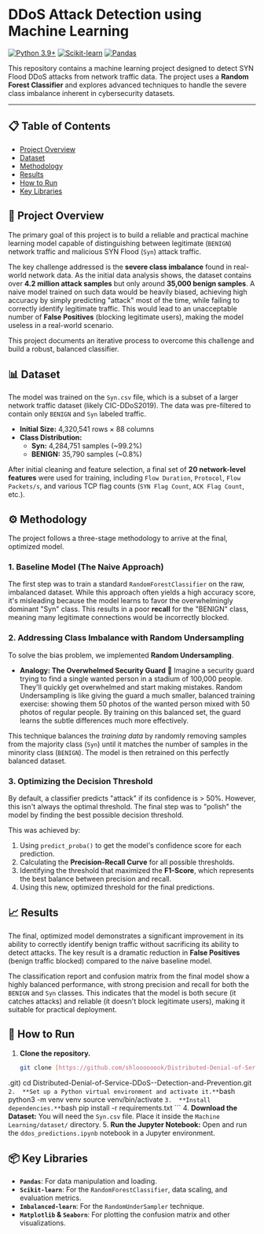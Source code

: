 # DDoS Attack Detection using Machine Learning

[![Python 3.9+](https://img.shields.io/badge/Python-3.9+-blue.svg)](https://www.python.org/downloads/)
[![Scikit-learn](https://img.shields.io/badge/Scikit--learn-1.4+-orange)](https://scikit-learn.org/stable/)
[![Pandas](https://img.shields.io/badge/Pandas-2.2+-green)](https://pandas.pydata.org/)

This repository contains a machine learning project designed to detect SYN Flood DDoS attacks from network traffic data. The project uses a **Random Forest Classifier** and explores advanced techniques to handle the severe class imbalance inherent in cybersecurity datasets.

---

## 📋 Table of Contents
- [Project Overview](#-project-overview)
- [Dataset](#-dataset)
- [Methodology](#-methodology)
- [Results](#-results)
- [How to Run](#-how-to-run)
- [Key Libraries](#-key-libraries)

## 🎯 Project Overview

The primary goal of this project is to build a reliable and practical machine learning model capable of distinguishing between legitimate (`BENIGN`) network traffic and malicious SYN Flood (`Syn`) attack traffic.

The key challenge addressed is the **severe class imbalance** found in real-world network data. As the initial data analysis shows, the dataset contains over **4.2 million attack samples** but only around **35,000 benign samples**. A naive model trained on such data would be heavily biased, achieving high accuracy by simply predicting "attack" most of the time, while failing to correctly identify legitimate traffic. This would lead to an unacceptable number of **False Positives** (blocking legitimate users), making the model useless in a real-world scenario.

This project documents an iterative process to overcome this challenge and build a robust, balanced classifier.

## 📊 Dataset

The model was trained on the `Syn.csv` file, which is a subset of a larger network traffic dataset (likely CIC-DDoS2019). The data was pre-filtered to contain only `BENIGN` and `Syn` labeled traffic.

- **Initial Size:** 4,320,541 rows × 88 columns
- **Class Distribution:**
  - **Syn:** 4,284,751 samples (~99.2%)
  - **BENIGN:** 35,790 samples (~0.8%)

After initial cleaning and feature selection, a final set of **20 network-level features** were used for training, including `Flow Duration`, `Protocol`, `Flow Packets/s`, and various TCP flag counts (`SYN Flag Count`, `ACK Flag Count`, etc.).

## ⚙️ Methodology

The project follows a three-stage methodology to arrive at the final, optimized model.

### 1. Baseline Model (The Naive Approach)
The first step was to train a standard `RandomForestClassifier` on the raw, imbalanced dataset. While this approach often yields a high accuracy score, it's misleading because the model learns to favor the overwhelmingly dominant "Syn" class. This results in a poor **recall** for the "BENIGN" class, meaning many legitimate connections would be incorrectly blocked.

### 2. Addressing Class Imbalance with Random Undersampling
To solve the bias problem, we implemented **Random Undersampling**.

- **Analogy: The Overwhelmed Security Guard** 👮
  Imagine a security guard trying to find a single wanted person in a stadium of 100,000 people. They'll quickly get overwhelmed and start making mistakes. Random Undersampling is like giving the guard a much smaller, balanced training exercise: showing them 50 photos of the wanted person mixed with 50 photos of regular people. By training on this balanced set, the guard learns the subtle differences much more effectively.

This technique balances the *training data* by randomly removing samples from the majority class (`Syn`) until it matches the number of samples in the minority class (`BENIGN`). The model is then retrained on this perfectly balanced dataset.

### 3. Optimizing the Decision Threshold
By default, a classifier predicts "attack" if its confidence is > 50%. However, this isn't always the optimal threshold. The final step was to "polish" the model by finding the best possible decision threshold.

This was achieved by:
1.  Using `predict_proba()` to get the model's confidence score for each prediction.
2.  Calculating the **Precision-Recall Curve** for all possible thresholds.
3.  Identifying the threshold that maximized the **F1-Score**, which represents the best balance between precision and recall.
4.  Using this new, optimized threshold for the final predictions.

## 📈 Results

The final, optimized model demonstrates a significant improvement in its ability to correctly identify benign traffic without sacrificing its ability to detect attacks. The key result is a dramatic reduction in **False Positives** (benign traffic blocked) compared to the naive baseline model.

The classification report and confusion matrix from the final model show a highly balanced performance, with strong precision and recall for both the `BENIGN` and `Syn` classes. This indicates that the model is both secure (it catches attacks) and reliable (it doesn't block legitimate users), making it suitable for practical deployment.

## 🚀 How to Run

1.  **Clone the repository.**
    ```bash
    git clone [https://github.com/shloooooook/Distributed-Denial-of-Service-DDoS-Detection-and-Prevention.git](https://github.com/shloooooook/Distributed-Denial-of-Service-DDoS--Detection-and-Prevention
.git)
    cd Distributed-Denial-of-Service-DDoS--Detection-and-Prevention.git
    ```
2.  **Set up a Python virtual environment and activate it.**
    ```bash
    python3 -m venv venv
    source venv/bin/activate
    ```
3.  **Install dependencies.**
    ```bash
    pip install -r requirements.txt
    ```
4.  **Download the Dataset:** You will need the `Syn.csv` file. Place it inside the `Machine Learning/dataset/` directory.
5.  **Run the Jupyter Notebook:** Open and run the `ddos_predictions.ipynb` notebook in a Jupyter environment.

## 📦 Key Libraries
- **`Pandas`**: For data manipulation and loading.
- **`Scikit-learn`**: For the `RandomForestClassifier`, data scaling, and evaluation metrics.
- **`Imbalanced-learn`**: For the `RandomUnderSampler` technique.
- **`Matplotlib` & `Seaborn`**: For plotting the confusion matrix and other visualizations.